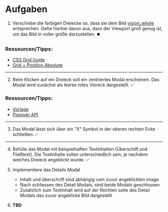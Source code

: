 # Aufgaben

1. Verschiebe die farbigen Dreiecke so, dass sie dem Bild [vision_whole](./assets/vision_whole.png) entsprechen. Gehe hierbei davon aus, dass der Viewport groß genug ist, um das Bild in voller größe darzustellen. ⏺️

### Ressourcen/Tipps:

- [CSS Grid Guide](https://css-tricks.com/snippets/css/complete-guide-grid/)
- [Grid + Position Absolute](https://www.youtube.com/watch?v=JdNG_PtuJXM)

---

2. Beim Klicken auf ein Dreieck soll ein zentriertes Modal erscheinen. Das Modal wird zunächst als leeres rotes Viereck dargestellt. ✅

### Ressourcen/Tipps:

- [Vorlage](https://www.eon.com/de/ueber-uns/politischer-dialog/flexibilitaet/big-picture-tool.html)
- [Popover API](https://developer.mozilla.org/en-US/docs/Web/API/Popover_API)

---

3. Das Modal lässt sich über ein "X" Symbol in der oberen rechten Ecke schließen. ✅

---

4. Befülle das Modal mit beispielhaften Textinhalten (Überschift und Fließtext). Die Textinhalte sollen unterschiedlich sein, je nachdem welches Dreieck angeklickt wurde. ✅

5. Implementiere das Details Modal

   - Inhalt und überschrift sind abhängig vom zuvor angeklickten image
   - Nach schliessen des Detail Modals, sind beide Modals geschlossen
   - Zusätzlich zum Textinhalt wird auf der Rechten seite des Detail Modals das zuvor angeklicke Bild dargestellt

6. **TBD**
